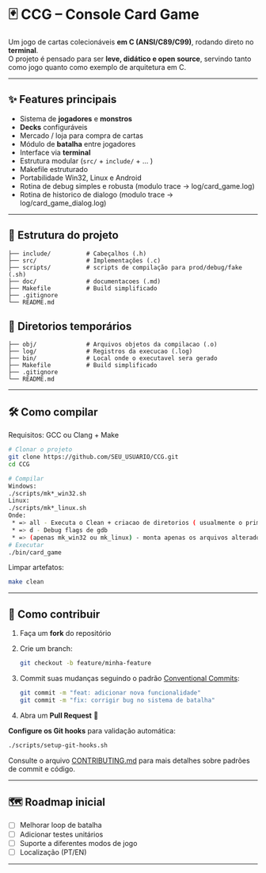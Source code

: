 # 🃏 CCG – Console Card Game

Um jogo de cartas colecionáveis **em C (ANSI/C89/C99)**, rodando direto no **terminal**.  
O projeto é pensado para ser **leve, didático e open source**, servindo tanto como jogo quanto como exemplo de arquitetura em C.

---

## ✨ Features principais

- Sistema de **jogadores** e **monstros**
- **Decks** configuráveis
- Mercado / loja para compra de cartas
- Módulo de **batalha** entre jogadores
- Interface via **terminal**
- Estrutura modular (`src/` + `include/` + ... )
- Makefile estruturado
- Portabilidade Win32, Linux e Android
- Rotina de debug simples e robusta (modulo trace -> log/card_game.log)
- Rotina de historico de dialogo    (modulo trace -> log/card_game_dialog.log)

---

## 📂 Estrutura do projeto

```
├── include/          # Cabeçalhos (.h)
├── src/              # Implementações (.c)
├── scripts/          # scripts de compilação para prod/debug/fake (.sh)
├── doc/              # documentacoes (.md)
├── Makefile          # Build simplificado
├── .gitignore
└── README.md
```
## 📂 Diretorios temporários

```
├── obj/              # Arquivos objetos da compilacao (.o)
├── log/              # Registros da execucao (.log)
├── bin/              # Local onde o executavel sera gerado
├── Makefile          # Build simplificado
├── .gitignore
└── README.md
```


---

## 🛠️ Como compilar

Requisitos: GCC ou Clang + Make

```bash
# Clonar o projeto
git clone https://github.com/SEU_USUARIO/CCG.git
cd CCG

# Compilar
Windows:
./scripts/mk*_win32.sh
Linux:
./scripts/mk*_linux.sh
Onde:
 * => all - Executa o Clean + criacao de diretorios ( usualmente o primeiro make do dia deve ser este )
 * => d - Debug flags de gdb
 * => (apenas mk_win32 ou mk_linux) - monta apenas os arquivos alterados desde a ultima compilacao
# Executar
./bin/card_game
```

Limpar artefatos:

```bash
make clean
```

---

## 🤝 Como contribuir

1. Faça um **fork** do repositório
2. Crie um branch:

   ```bash
   git checkout -b feature/minha-feature
   ```

3. Commit suas mudanças seguindo o padrão [Conventional Commits](https://www.conventionalcommits.org/):

   ```bash
   git commit -m "feat: adicionar nova funcionalidade"
   git commit -m "fix: corrigir bug no sistema de batalha"
   ```

4. Abra um **Pull Request** 🎉

**Configure os Git hooks** para validação automática:

```bash
./scripts/setup-git-hooks.sh
```

Consulte o arquivo [CONTRIBUTING.md](CONTRIBUTING.md) para mais detalhes sobre padrões de commit e código.

---

## 🗺️ Roadmap inicial

- [ ] Melhorar loop de batalha
- [ ] Adicionar testes unitários
- [ ] Suporte a diferentes modos de jogo
- [ ] Localização (PT/EN)

---
